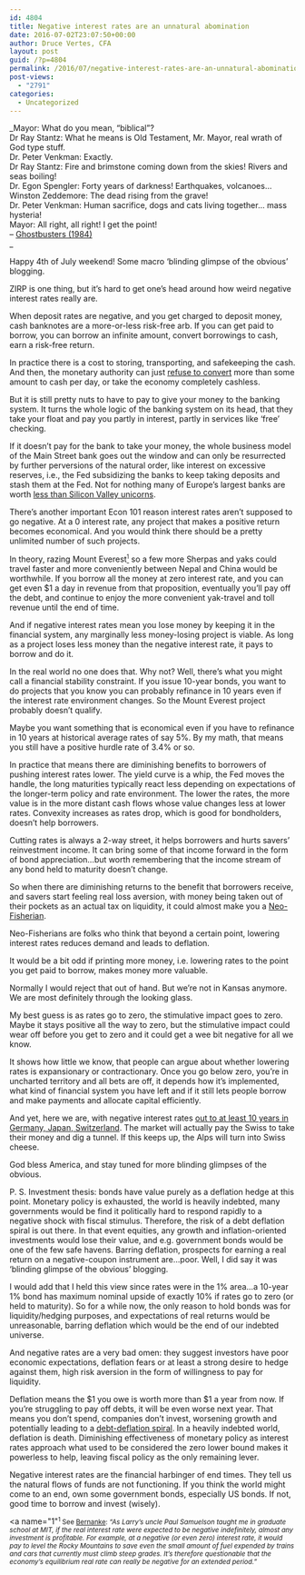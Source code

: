 ```yaml
---
id: 4804
title: Negative interest rates are an unnatural abomination
date: 2016-07-02T23:07:50+00:00
author: Druce Vertes, CFA
layout: post
guid: /?p=4804
permalink: /2016/07/negative-interest-rates-are-an-unnatural-abomination/
post-views:
  - "2791"
categories:
  - Uncategorized
---
```

_Mayor: What do you mean, &#8220;biblical&#8221;?  
Dr Ray Stantz: What he means is Old Testament, Mr. Mayor, real wrath of God type stuff.  
Dr. Peter Venkman: Exactly.  
Dr Ray Stantz: Fire and brimstone coming down from the skies! Rivers and seas boiling!  
Dr. Egon Spengler: Forty years of darkness! Earthquakes, volcanoes&#8230;  
Winston Zeddemore: The dead rising from the grave!  
Dr. Peter Venkman: Human sacrifice, dogs and cats living together&#8230; mass hysteria!  
Mayor: All right, all right! I get the point!  
&#8211; [Ghostbusters (1984)](https://www.youtube.com/watch?v=WfVcvyxLj-s)  
_ 

Happy 4th of July weekend! Some macro &#8216;blinding glimpse of the obvious&#8217; blogging.  
<!--more-->

ZIRP is one thing, but it&#8217;s hard to get one&#8217;s head around how weird negative interest rates really are.

<!--more-->

When deposit rates are negative, and you get charged to deposit money, cash banknotes are a more-or-less risk-free arb. If you can get paid to borrow, you can borrow an infinite amount, convert borrowings to cash, earn a risk-free return. 

In practice there is a cost to storing, transporting, and safekeeping the cash. And then, the monetary authority can just [refuse to convert](http://www.zerohedge.com/news/2015-04-25/war-cash-migrates-switzerland) more than some amount to cash per day, or take the economy completely cashless. 

But it is still pretty nuts to have to pay to give your money to the banking system. It turns the whole logic of the banking system on its head, that they take your float and pay you partly in interest, partly in services like &#8216;free&#8217; checking. 

If it doesn&#8217;t pay for the bank to take your money, the whole business model of the Main Street bank goes out the window and can only be resurrected by further perversions of the natural order, like interest on excessive reserves, i.e., the Fed subsidizing the banks to keep taking deposits and stash them at the Fed. Not for nothing many of Europe&#8217;s largest banks are worth [less than Silicon Valley unicorns](http://markets.ft.com/screener/customScreen.asp).

There&#8217;s another important Econ 101 reason interest rates aren&#8217;t supposed to go negative. At a 0 interest rate, any project that makes a positive return becomes economical. And you would think there should be a pretty unlimited number of such projects. 

In theory, razing Mount Everest[<sup><small>1</small></sup>](#1) so a few more Sherpas and yaks could travel faster and more conveniently between Nepal and China would be worthwhile. If you borrow all the money at zero interest rate, and you can get even $1 a day in revenue from that proposition, eventually you&#8217;ll pay off the debt, and continue to enjoy the more convenient yak-travel and toll revenue until the end of time.

And if negative interest rates mean you lose money by keeping it in the financial system, any marginally less money-losing project is viable. As long as a project loses less money than the negative interest rate, it pays to borrow and do it.

In the real world no one does that. Why not? Well, there&#8217;s what you might call a financial stability constraint. If you issue 10-year bonds, you want to do projects that you know you can probably refinance in 10 years even if the interest rate environment changes. So the Mount Everest project probably doesn&#8217;t qualify. 

Maybe you want something that is economical even if you have to refinance in 10 years at historical average rates of say 5%. By my math, that means you still have a positive hurdle rate of 3.4% or so.

In practice that means there are diminishing benefits to borrowers of pushing interest rates lower. The yield curve is a whip, the Fed moves the handle, the long maturities typically react less depending on expectations of the longer-term policy and rate environment. The lower the rates, the more value is in the more distant cash flows whose value changes less at lower rates. Convexity increases as rates drop, which is good for bondholders, doesn&#8217;t help borrowers.

Cutting rates is always a 2-way street, it helps borrowers and hurts savers&#8217; reinvestment income. It can bring some of that income forward in the form of bond appreciation&#8230;but worth remembering that the income stream of any bond held to maturity doesn&#8217;t change. 

So when there are diminishing returns to the benefit that borrowers receive, and savers start feeling real loss aversion, with money being taken out of their pockets as an actual tax on liquidity, it could almost make you a [Neo-Fisherian](http://johnhcochrane.blogspot.com/2014/11/the-neo-fisherian-question.html).

Neo-Fisherians are folks who think that beyond a certain point, lowering interest rates reduces demand and leads to deflation. 

It would be a bit odd if printing more money, i.e. lowering rates to the point you get paid to borrow, makes money more valuable.

Normally I would reject that out of hand. But we&#8217;re not in Kansas anymore. We are most definitely through the looking glass.

My best guess is as rates go to zero, the stimulative impact goes to zero. Maybe it stays positive all the way to zero, but the stimulative impact could wear off before you get to zero and it could get a wee bit negative for all we know. 

It shows how little we know, that people can argue about whether lowering rates is expansionary or contractionary. Once you go below zero, you&#8217;re in uncharted territory and all bets are off, it depends how it&#8217;s implemented, what kind of financial system you have left and if it still lets people borrow and make payments and allocate capital efficiently.

And yet, here we are, with negative interest rates [out to at least 10 years in Germany, Japan, Switzerland](http://www.tradingeconomics.com/bonds). The market will actually pay the Swiss to take their money and dig a tunnel. If this keeps up, the Alps will turn into Swiss cheese.

God bless America, and stay tuned for more blinding glimpses of the obvious.

P. S. Investment thesis: bonds have value purely as a deflation hedge at this point. Monetary policy is exhausted, the world is heavily indebted, many governments would be find it politically hard to respond rapidly to a negative shock with fiscal stimulus. Therefore, the risk of a debt deflation spiral is out there. In that event equities, any growth and inflation-oriented investments would lose their value, and e.g. government bonds would be one of the few safe havens. Barring deflation, prospects for earning a real return on a negative-coupon instrument are…poor. Well, I did say it was &#8216;blinding glimpse of the obvious&#8217; blogging. 

I would add that I held this view since rates were in the 1% area…a 10-year 1% bond has maximum nominal upside of exactly 10% if rates go to zero (or held to maturity). So for a while now, the only reason to hold bonds was for liquidity/hedging purposes, and expectations of real returns would be unreasonable, barring deflation which would be the end of our indebted universe. 

And negative rates are a very bad omen: they suggest investors have poor economic expectations, deflation fears or at least a strong desire to hedge against them, high risk aversion in the form of willingness to pay for liquidity. 

Deflation means the $1 you owe is worth more than $1 a year from now. If you&#8217;re struggling to pay off debts, it will be even worse next year. That means you don&#8217;t spend, companies don&#8217;t invest, worsening growth and potentially leading to a [debt-deflation spiral](https://en.wikipedia.org/wiki/Debt_deflation). In a heavily indebted world, deflation is death. Diminishing effectiveness of monetary policy as interest rates approach what used to be considered the zero lower bound makes it powerless to help, leaving fiscal policy as the only remaining lever.

Negative interest rates are the financial harbinger of end times. They tell us the natural flows of funds are not functioning. If you think the world might come to an end, own some government bonds, especially US bonds. If not, good time to borrow and invest (wisely).

<a name="1"<small><sup>1</sup></a> See <a href="http://www.brookings.edu/blogs/ben-bernanke/posts/2015/03/31-why-interest-rates-low-secular-stagnation">Bernanke</a>: <em>&#8220;As Larry’s uncle Paul Samuelson taught me in graduate school at MIT, if the real interest rate were expected to be negative indefinitely, almost any investment is profitable. For example, at a negative (or even zero) interest rate, it would pay to level the Rocky Mountains to save even the small amount of fuel expended by trains and cars that currently must climb steep grades. It’s therefore questionable that the economy’s equilibrium real rate can really be negative for an extended period.&#8221;</em> </small>